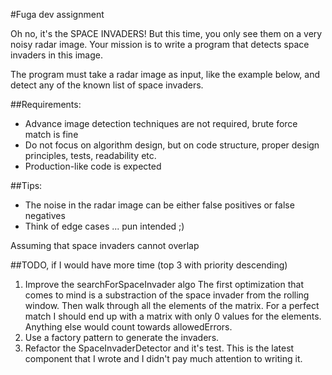 #Fuga dev assignment

Oh no, it's the SPACE INVADERS! But this time, you only see them on a very noisy radar image. Your mission is to write a program that detects space invaders in this image.

The program must take a radar image as input, like the example below, and detect any of the known list of space invaders.

##Requirements:

* Advance image detection techniques are not required, brute force match is fine
* Do not focus on algorithm design, but on code structure, proper design principles, tests, readability etc.
* Production-like code is expected

##Tips:

* The noise in the radar image can be either false positives or false negatives
* Think of edge cases ... pun intended ;)


Assuming that space invaders cannot overlap

##TODO, if I would have more time (top 3 with priority descending)
1) Improve the searchForSpaceInvader algo
The first optimization that comes to mind is a substraction of the space invader from the rolling window.
Then walk through all the elements of the matrix.
For a perfect match I should end up with a matrix with only 0 values for the elements. 
Anything else would count towards allowedErrors. 
2) Use a factory pattern to generate the invaders.
3) Refactor the SpaceInvaderDetector and it's test. This is the latest component that I wrote and I didn't pay much attention to writing it.